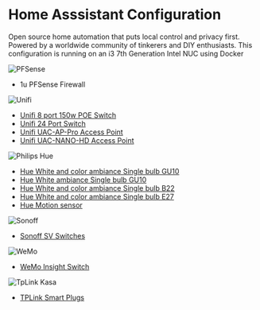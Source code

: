 # Home Asssistant Configuration

Open source home automation that puts local control and privacy first. Powered by a worldwide community of tinkerers and DIY enthusiasts. This configuration is running on an i3 7th Generation Intel NUC using Docker

![PFSense](https://raw.githubusercontent.com/noodlemctwoodle/hassio/master/www/PfSense-Logo.png)
- 1u PFSense Firewall

![Unifi](https://raw.githubusercontent.com/noodlemctwoodle/hassio/master/www/unifi-logo.png)
- [Unifi 8 port 150w POE Switch](https://www.ubnt.com/unifi-switching/unifi-switch-8-150w/)
- [Unifi 24 Port Switch](https://www.ubnt.com/unifi-switching/unifi-switch-2448/)
- [Unifi UAC-AP-Pro Access Point](https://www.ubnt.com/unifi/unifi-ap-ac-pro/)
- [Unifi UAC-NANO-HD Access Point](https://unifi-nanohd.ubnt.com/)

![Philips Hue](https://raw.githubusercontent.com/noodlemctwoodle/hassio/master/www/logo-hue.png)
- [Hue White and color ambiance Single bulb GU10](https://www2.meethue.com/en-gb/p/hue-white-and-color-ambiance-single-bulb-gu10/8718696485880)
- [Hue White ambiance Single bulb GU10](https://www2.meethue.com/en-gb/p/hue-white-ambiance-single-bulb-gu10/8718696598283) 
- [Hue White and color ambiance Single bulb B22](https://www2.meethue.com/en-gb/p/hue-white-and-color-ambiance-single-bulb-b22/8718696593073)
- [Hue White and color ambiance Single bulb E27](https://www2.meethue.com/en-gb/p/hue-white-and-color-ambiance-single-bulb-e27/8718696592984)
- [Hue Motion sensor](https://www2.meethue.com/en-gb/p/hue-motion-sensor/8718696595190)

![Sonoff](https://raw.githubusercontent.com/noodlemctwoodle/hassio/master/www/sonofflogo.png)
- [Sonoff SV Switches](https://www.itead.cc/sonoff-sv.html)

![WeMo](https://raw.githubusercontent.com/noodlemctwoodle/hassio/master/www/wemo-logo.png)
- [WeMo Insight Switch](https://www.belkin.com/uk/p/P-F7C029)

![TpLink Kasa](https://raw.githubusercontent.com/noodlemctwoodle/hassio/master/www/tplink-logo.png)
- [TPLink Smart Plugs](https://www.tp-link.com/uk/products/details/cat-5258_HS110.html)

